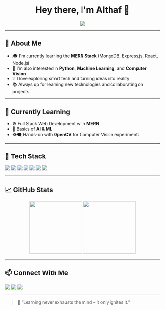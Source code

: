 <h1 align="center">Hey there, I'm Althaf 👋</h1>
<p align="center">
  <img src="https://readme-typing-svg.herokuapp.com?font=Fira+Code&duration=3000&pause=500&color=4FD1C5&center=true&vCenter=true&width=435&lines=Aspiring+Full-Stack+MERN+Developer;AI+%7C+ML+%7C+Computer+Vision+Explorer;Learning+and+Building+Every+Day!" />
</p>

---

## 🚀 About Me

- 🎓 I'm currently learning the **MERN Stack** (MongoDB, Express.js, React, Node.js)
- 🧠 I’m also interested in **Python**, **Machine Learning**, and **Computer Vision**
- 💡 I love exploring smart tech and turning ideas into reality
- 📚 Always up for learning new technologies and collaborating on projects

---

## 🌱 Currently Learning

- ⚙️ Full Stack Web Development with **MERN**
- 🧪 Basics of **AI & ML**
- 👁️‍🗨️ Hands-on with **OpenCV** for Computer Vision experiments

---

## 🧰 Tech Stack

<p>
  <img src="https://img.shields.io/badge/HTML5-E34F26?style=flat&logo=html5&logoColor=white" />
  <img src="https://img.shields.io/badge/CSS3-1572B6?style=flat&logo=css3&logoColor=white" />
  <img src="https://img.shields.io/badge/JavaScript-F7DF1E?style=flat&logo=javascript&logoColor=black" />
  <img src="https://img.shields.io/badge/Node.js-339933?style=flat&logo=node.js&logoColor=white" />
  <img src="https://img.shields.io/badge/React-61DAFB?style=flat&logo=react&logoColor=black" />
  <img src="https://img.shields.io/badge/MongoDB-47A248?style=flat&logo=mongodb&logoColor=white" />
  <img src="https://img.shields.io/badge/Python-3776AB?style=flat&logo=python&logoColor=white" />
</p>

---

## 📈 GitHub Stats

<p align="center">
  <img src="https://github-readme-stats.vercel.app/api?username=your-username&show_icons=true&theme=gruvbox" height="170" />
  <img src="https://github-readme-streak-stats.herokuapp.com?user=your-username&theme=gruvbox&date_format=M%20j%5B%2C%20Y%5D" height="170"/>
</p>

---

## 📫 Connect With Me

<p>
  <a href="mailto:althafbmeledath3@gmail.com"><img src="https://img.shields.io/badge/Gmail-D14836?style=flat&logo=gmail&logoColor=white" /></a>
  <a href="https://www.linkedin.com/in/althaf-b-meledath-a5171b305/"><img src="https://img.shields.io/badge/LinkedIn-0A66C2?style=flat&logo=linkedin&logoColor=white" /></a>
  <a href="https://github.com/your-username"><img src="https://img.shields.io/badge/GitHub-100000?style=flat&logo=github&logoColor=white" /></a>
</p>

---

> 💬 “Learning never exhausts the mind – it only ignites it.”


